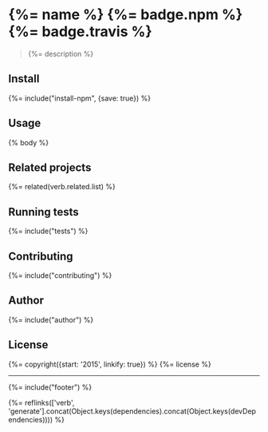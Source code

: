 # {%= name %} {%= badge.npm %} {%= badge.travis %}

> {%= description %}

## Install
{%= include("install-npm", {save: true}) %}

## Usage
{% body %}

## Related projects
{%= related(verb.related.list) %}  

## Running tests
{%= include("tests") %}

## Contributing
{%= include("contributing") %}

## Author
{%= include("author") %}

## License
{%= copyright({start: '2015', linkify: true}) %}
{%= license %}

***

{%= include("footer") %}

{%= reflinks(['verb', 'generate'].concat(Object.keys(dependencies).concat(Object.keys(devDependencies)))) %}
